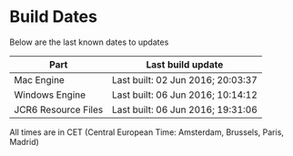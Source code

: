 # Build Dates

Below are the last known dates to updates

Part | Last build update
-----|-----
Mac Engine | Last built: 02 Jun 2016; 20:03:37
Windows Engine | Last built: 06 Jun 2016; 10:14:12
JCR6 Resource Files | Last built: 06 Jun 2016; 19:31:06
All times are in CET (Central European Time: Amsterdam, Brussels, Paris, Madrid)



